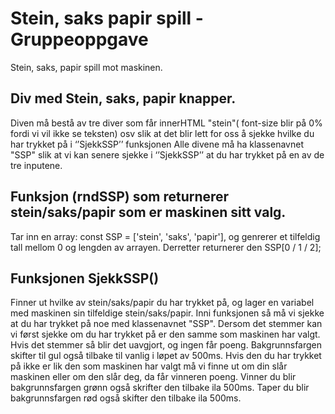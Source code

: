 # Stein, saks papir spill - Gruppeoppgave
Stein, saks, papir spill mot maskinen.

## Div med Stein, saks, papir knapper. 
Diven må bestå av tre diver som får innerHTML "stein"( font-size blir på 0% fordi vi vil ikke se teksten) osv slik at det blir lett for oss å sjekke hvilke du har trykket på i ‘’SjekkSSP’’ funksjonen 
Alle divene må ha klassenavnet "SSP" slik at vi kan senere sjekke i ‘’SjekkSSP’’ at du har trykket på en av de tre inputene. 

## Funksjon (rndSSP) som returnerer stein/saks/papir som er maskinen sitt valg. 
Tar inn en array: const SSP = ['stein', 'saks', 'papir'], og genrerer et tilfeldig tall mellom 0 og lengden av arrayen. Derretter returnerer den SSP[0 / 1 / 2];

## Funksjonen SjekkSSP() 
Finner ut hvilke av stein/saks/papir du har trykket på, og lager en variabel med maskinen sin tilfeldige stein/saks/papir. 
Inni funksjonen så må vi sjekke at du har trykket på noe med klassenavnet "SSP".
Dersom det stemmer kan vi først sjekke om du har trykket på er den samme som maskinen har valgt. Hvis det stemmer så blir det uavgjort, og ingen får poeng. Bakgrunnsfargen skifter til gul også tilbake til vanlig i løpet av 500ms. 
Hvis den du har trykket på ikke er lik den som maskinen har valgt må vi finne ut om din slår maskinen eller om den slår deg, da får vinneren poeng. Vinner du blir bakgrunnsfargen grønn også skrifter den tilbake ila 500ms. Taper du blir bakgrunnsfargen rød også skifter den tilbake ila 500ms. 